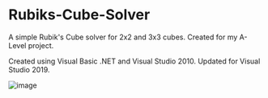 # Rubiks-Cube-Solver
A simple Rubik's Cube solver for 2x2 and 3x3 cubes. Created for my A-Level project.

Created using Visual Basic .NET and Visual Studio 2010. Updated for Visual Studio 2019.

![image](https://user-images.githubusercontent.com/79908107/148962087-65fb6b77-b8c6-466a-a4e3-4a1b192af978.png)
